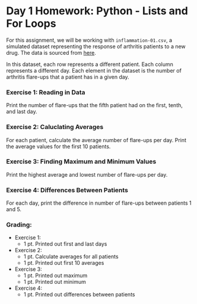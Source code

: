 # Day 1 Homework: Python - Lists and For Loops 

For this assignment, we will be working with `inflammation-01.csv`, a simulated dataset representing the response of arthritis patients to a new drug. The data is sourced from [here](https://swcarpentry.github.io/python-novice-inflammation/instructor/). 

In this dataset, each row represents a different patient. Each column represents a different day. Each element in the dataset is the number of arthritis flare-ups that a patient has in a given day. 

### Exercise 1: Reading in Data

Print the number of flare-ups that the fifth patient had on the first, tenth, and last day. 

### Exercise 2: Caluclating Averages

For each patient, calculate the average number of flare-ups per day. Print the average values for the first 10 patients. 

### Exercise 3: Finding Maximum and Minimum Values

Print the highest average and lowest number of flare-ups per day. 

### Exercise 4: Differences Between Patients

For each day, print the difference in number of flare-ups between patients 1 and 5. 

### Grading: 

* Exercise 1: 
    - 1 pt. Printed out first and last days
* Exercise 2: 
    - 1 pt. Calculate averages for all patients
    - 1 pt. Printed out first 10 averages
* Exercise 3:
    - 1 pt. Printed out maximum
    - 1 pt. Printed out minimum
* Exercise 4: 
    - 1 pt. Printed out differences between patients